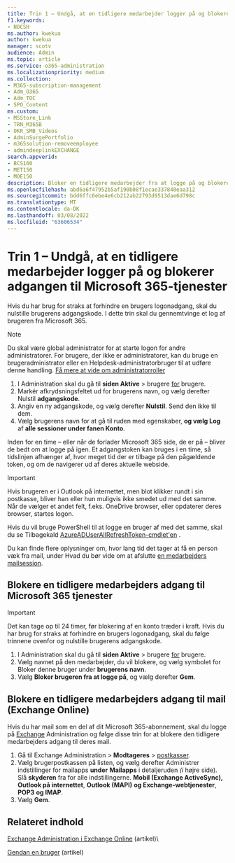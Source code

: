 ```yaml
---
title: Trin 1 – Undgå, at en tidligere medarbejder logger på og blokerer adgangen til Microsoft 365-tjenester
f1.keywords:
- NOCSH
ms.author: kwekua
author: kwekua
manager: scotv
audience: Admin
ms.topic: article
ms.service: o365-administration
ms.localizationpriority: medium
ms.collection:
- M365-subscription-management
- Adm_O365
- Adm_TOC
- SPO_Content
ms.custom:
- MSStore_Link
- TRN_M365B
- OKR_SMB_Videos
- AdminSurgePortfolio
- m365solution-removeemployee
- admindeeplinkEXCHANGE
search.appverid:
- BCS160
- MET150
- MOE150
description: Bloker en tidligere medarbejder fra at logge på og blokere adgangen til Microsoft 365-tjenester.
ms.openlocfilehash: abd6a6f47952b5af190b08f1ecae337840eaa312
ms.sourcegitcommit: bdd6ffc6ebe4e6cb212ab22793d9513dae6d798c
ms.translationtype: MT
ms.contentlocale: da-DK
ms.lasthandoff: 03/08/2022
ms.locfileid: "63606534"
---
```

# <a name="step-1---prevent-a-former-employee-from-logging-in-and-block-access-to-microsoft-365-services"></a>Trin 1 – Undgå, at en tidligere medarbejder logger på og blokerer adgangen til Microsoft 365-tjenester

Hvis du har brug for straks at forhindre en brugers logonadgang, skal du nulstille brugerens adgangskode. I dette trin skal du gennemtvinge et log af brugeren fra Microsoft 365.

> [!NOTE]
> Du skal være global administrator for at starte logon for andre administratorer. For brugere, der ikke er administratorer, kan du bruge en brugeradministrator eller en Helpdesk-administratorbruger til at udføre denne handling. [Få mere at vide om administratorroller](about-admin-roles.md)

1. I Administration skal du gå til **siden Aktive** \> brugere <a href="https://go.microsoft.com/fwlink/p/?linkid=834822" target="_blank">for</a> brugere.
2. Markér afkrydsningsfeltet ud for brugerens navn, og vælg derefter Nulstil **adgangskode**.
3. Angiv en ny adgangskode, og vælg derefter **Nulstil**. Send den ikke til dem.
4. Vælg brugerens navn for at gå til ruden med egenskaber, **og vælg Log** af **alle sessioner under fanen Konto**.

Inden for en time – eller når de forlader Microsoft 365 side, de er på – bliver de bedt om at logge på igen. Et adgangstoken kan bruges i en time, så tidslinjen afhænger af, hvor meget tid der er tilbage på den pågældende token, og om de navigerer ud af deres aktuelle webside.
  
> [!IMPORTANT]
> Hvis brugeren er i Outlook på internettet, men blot klikker rundt i sin postkasse, bliver han eller hun muligvis ikke smedet ud med det samme. Når de vælger et andet felt, f.eks. OneDrive browser, eller opdaterer deres browser, startes logon.
  
Hvis du vil bruge PowerShell til at logge en bruger af med det samme, skal du se Tilbagekald [AzureADUserAllRefreshToken-cmdlet'en](/powershell/module/azuread/revoke-azureaduserallrefreshtoken) .
  
Du kan finde flere oplysninger om, hvor lang tid det tager at få en person væk fra mail, under Hvad du bør vide om at afslutte [en medarbejders mailsession](remove-former-employee-step-7.md#what-you-need-to-know-about-terminating-an-employees-email-session).

## <a name="block-a-former-employees-access-to-microsoft-365-services"></a>Blokere en tidligere medarbejders adgang til Microsoft 365 tjenester

> [!IMPORTANT]
 > Det kan tage op til 24 timer, før blokering af en konto træder i kraft. Hvis du har brug for straks at forhindre en brugers logonadgang, skal du følge trinnene ovenfor og nulstille brugerens adgangskode.

1. I Administration skal du gå til **siden Aktive** \> brugere <a href="https://go.microsoft.com/fwlink/p/?linkid=834822" target="_blank">for</a> brugere.
2. Vælg navnet på den medarbejder, du vil blokere, og vælg symbolet for Bloker denne bruger under **brugerens navn**.
3. Vælg **Bloker brugeren fra at logge på**, og vælg derefter **Gem**.

## <a name="block-a-former-employees-access-to-email-exchange-online"></a>Blokere en tidligere medarbejders adgang til mail (Exchange Online)

Hvis du har mail som en del af dit Microsoft 365-abonnement, skal du logge på <a href="https://go.microsoft.com/fwlink/p/?linkid=2059104" target="_blank">Exchange</a> Administration og følge disse trin for at blokere den tidligere medarbejders adgang til deres mail.
  
1. Gå til Exchange Administration > **Modtageres** \> <a href="https://go.microsoft.com/fwlink/?linkid=2183135" target="_blank">postkasser</a>.
1. Vælg brugerpostkassen på listen, og vælg derefter Administrer indstillinger for mailapps **under** **Mailapps** i detaljeruden *(i* højre side). Slå **skyderen** fra for alle indstillingerne. **Mobil (Exchange ActiveSync),** **Outlook på internettet**, **Outlook (MAPI)** **og Exchange-webtjenester**, **POP3** **og IMAP**.
1. Vælg **Gem**.

## <a name="related-content"></a>Relateret indhold

[Exchange Administration i Exchange Online](/exchange/exchange-admin-center) (artikel)\

[Gendan en bruger](restore-user.md) (artikel)
